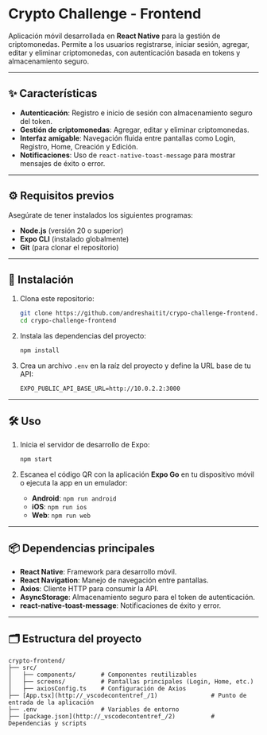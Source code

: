 # Crypto Challenge - Frontend

Aplicación móvil desarrollada en **React Native** para la gestión de criptomonedas. Permite a los usuarios registrarse, iniciar sesión, agregar, editar y eliminar criptomonedas, con autenticación basada en tokens y almacenamiento seguro.

---

## ✨ Características

- **Autenticación**: Registro e inicio de sesión con almacenamiento seguro del token.
- **Gestión de criptomonedas**: Agregar, editar y eliminar criptomonedas.
- **Interfaz amigable**: Navegación fluida entre pantallas como Login, Registro, Home, Creación y Edición.
- **Notificaciones**: Uso de `react-native-toast-message` para mostrar mensajes de éxito o error.

---

## ⚙️ Requisitos previos

Asegúrate de tener instalados los siguientes programas:

- **Node.js** (versión 20 o superior)
- **Expo CLI** (instalado globalmente)
- **Git** (para clonar el repositorio)

---

## 🚀 Instalación

1. Clona este repositorio:

    ```bash
    git clone https://github.com/andreshaitit/crypo-challenge-frontend.git
    cd crypo-challenge-frontend
    ```

2. Instala las dependencias del proyecto:

    ```bash
    npm install
    ```

3. Crea un archivo `.env` en la raíz del proyecto y define la URL base de tu API:

    ```env
    EXPO_PUBLIC_API_BASE_URL=http://10.0.2.2:3000
    ```

---

## 🛠️ Uso

1. Inicia el servidor de desarrollo de Expo:

    ```bash
    npm start
    ```

2. Escanea el código QR con la aplicación **Expo Go** en tu dispositivo móvil o ejecuta la app en un emulador:

    - **Android**: `npm run android`
    - **iOS**: `npm run ios`
    - **Web**: `npm run web`

---

## 📦 Dependencias principales

- **React Native**: Framework para desarrollo móvil.
- **React Navigation**: Manejo de navegación entre pantallas.
- **Axios**: Cliente HTTP para consumir la API.
- **AsyncStorage**: Almacenamiento seguro para el token de autenticación.
- **react-native-toast-message**: Notificaciones de éxito y error.

---

## 🗂️ Estructura del proyecto

```plaintext
crypto-frontend/
├── src/
│   ├── components/       # Componentes reutilizables
│   ├── screens/          # Pantallas principales (Login, Home, etc.)
│   ├── axiosConfig.ts    # Configuración de Axios
├── [App.tsx](http://_vscodecontentref_/1)               # Punto de entrada de la aplicación
├── .env                  # Variables de entorno
├── [package.json](http://_vscodecontentref_/2)          # Dependencias y scripts